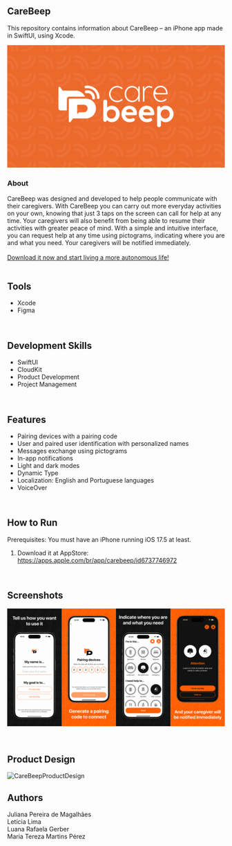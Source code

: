 ## CareBeep
This repository contains information about CareBeep – an iPhone app made in SwiftUI, using Xcode.<br>

<p align="center">
<img alt="Project Image 1" width="550" src="https://github.com/luanagerber/carebeep/blob/main/carebeep1.png"></p>

### About
CareBeep was designed and developed to help people communicate with their caregivers. 
With CareBeep you can carry out more everyday activities on your own, knowing that just 3 taps on the screen can call for help at any time. Your caregivers will also benefit from being able to resume their activities with greater peace of mind. With a simple and intuitive interface, you can request help at any time using pictograms, indicating where you are and what you need. Your caregivers will be notified immediately.<br>
<br>
<a href="https://apps.apple.com/br/app/carebeep/id6737746972">Download it now and start living a more autonomous life!</a><br>
<br>

## Tools
- Xcode
- Figma
<br>

## Development Skills
- SwiftUI
- CloudKit
- Product Development
- Project Management
<br>

## Features
- Pairing devices with a pairing code
- User and paired user identification with personalized names
- Messages exchange using pictograms
- In-app notifications
- Light and dark modes
- Dynamic Type
- Localization: English and Portuguese languages
- VoiceOver
<br>

## How to Run
Prerequisites: You must have an iPhone running iOS 17.5 at least.<br>
1. Download it at AppStore: https://apps.apple.com/br/app/carebeep/id6737746972
<br>

## Screenshots
<p align="center">
<img alt="Project Image 2" width="950" src="https://github.com/luanagerber/carebeep/blob/main/carebeep2.png"></p>
<br>

## Product Design
![CareBeepProductDesign](https://github.com/user-attachments/assets/09a1eecf-de4a-4c20-8327-5792a6df8d0e)
<br>

## Authors
Juliana Pereira de Magalhães<br>
Letícia Lima<br>
Luana Rafaela Gerber<br>
Maria Tereza Martins Pérez<br>
